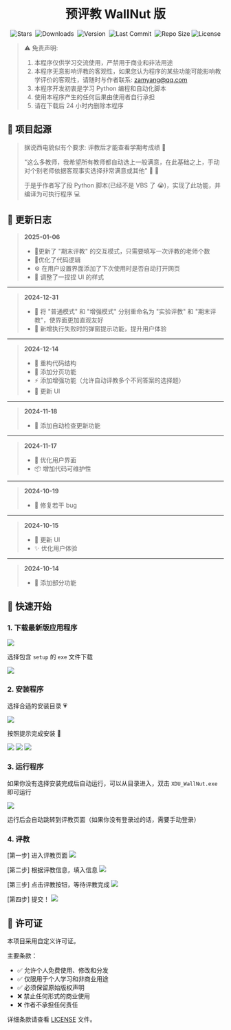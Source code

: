 <p align="center">
  <h1 align="center">预评教 WallNut 版</h1>
</p>

<p align="center">
  <img src="https://img.shields.io/github/stars/Yang-ZhiHang/XDU-WallNut" alt="Stars">&nbsp;
  <img src="https://img.shields.io/github/downloads/Yang-ZhiHang/XDU-WallNut/total" alt="Downloads">&nbsp;
  <img src="https://img.shields.io/github/v/release/Yang-ZhiHang/XDU-WallNut" alt="Version">&nbsp;
  <img src="https://img.shields.io/github/last-commit/Yang-ZhiHang/XDU-WallNut" alt="Last Commit">&nbsp;
  <img src="https://img.shields.io/github/repo-size/Yang-ZhiHang/XDU-WallNut" alt="Repo Size">
  <img src="https://img.shields.io/badge/License-Custom-red.svg" alt="License">
</p>

> ⚠️ 免责声明:
>
> 1. 本程序仅供学习交流使用，严禁用于商业和非法用途
> 2. 本程序无意影响评教的客观性，如果您认为程序的某些功能可能影响教学评价的客观性，请随时与作者联系: zamyang@qq.com
> 3. 本程序开发初衷是学习 Python 编程和自动化脚本
> 4. 使用本程序产生的任何后果由使用者自行承担
> 5. 请在下载后 24 小时内删除本程序

## 📝 项目起源

> 据说西电貌似有个要求: 评教后才能查看学期考成绩 🤔
>
> "这么多教师，我希望所有教师都自动选上一般满意，在此基础之上，手动对个别老师依据客观事实选择非常满意或其他" 🎯 💭
>
> 于是乎作者写了段 Python 脚本(已经不是 VBS 了 😭)，实现了此功能，并编译为可执行程序 💻

## 🚀 更新日志

> **2025-01-06**
>
> - 🔔更新了 "期末评教" 的交互模式，只需要填写一次评教的老师个数
> - 🔧优化了代码逻辑
> - ⚙️ 在用户设置界面添加了下次使用时是否自动打开网页
> - 🎨 调整了一捏捏 UI 的样式

---

> **2024-12-31**
>
> - 🔄 将 "普通模式" 和 "增强模式" 分别重命名为 "实验评教" 和 "期末评教"，使界面更加直观友好
> - 🔔 新增执行失败时的弹窗提示功能，提升用户体验

---

> **2024-12-14**
>
> - 🔧 重构代码结构
> - 📄 添加分页功能
> - ⚡️ 添加增强功能（允许自动评教多个不同答案的选择题）
> - 🎨 更新 UI

---

> **2024-11-18**
>
> - 🔄 添加自动检查更新功能

---

> **2024-11-17**
>
> - 💫 优化用户界面
> - 📦 增加代码可维护性

---

> **2024-10-19**
>
> - 🐛 修复若干 bug

---

> **2024-10-15**
>
> - 🎨 更新 UI
> - ✨ 优化用户体验

---

> **2024-10-14**
>
> - 🎉 添加部分功能

## 📖 快速开始

### 1. 下载最新版应用程序

<img src='./assets/images/1.jpg'>

选择包含 `setup` 的 `exe` 文件下载

<img src='./assets/images/2.jpg'>

### 2. 安装程序

选择合适的安装目录 💗

<img src='./assets/images/3.jpg'>

按照提示完成安装 🤪

<img src='./assets/images/4.jpg'>
<img src='./assets/images/5.jpg'>
<img src='./assets/images/6.jpg'>

### 3. 运行程序

如果你没有选择安装完成后自动运行，可以从目录进入，双击 `XDU_WallNut.exe` 即可运行

<img src='./assets/images/11.jpg'>

运行后会自动跳转到评教页面（如果你没有登录过的话，需要手动登录）

### 4. 评教

[第一步] 进入评教页面
<img src='./assets/images/7.jpg'>

[第二步] 根据评教信息，填入信息
<img src='./assets/images/8.jpg'>

[第三步] 点击评教按钮，等待评教完成
<img src='./assets/images/9.jpg'>

[第四步] 提交！
<img src='./assets/images/10.jpg'>

## 📄 许可证

本项目采用自定义许可证。

主要条款：

- ✅ 允许个人免费使用、修改和分发
- ✅ 仅限用于个人学习和非商业用途
- ✅ 必须保留原始版权声明
- ❌ 禁止任何形式的商业使用
- ❌ 作者不承担任何责任

详细条款请查看 [LICENSE](LICENSE) 文件。
